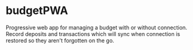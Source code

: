 # budgetPWA
Progressive web app for managing a budget with or without connection. Record deposits and transactions which will sync when connection is restored so they aren't forgotten on the go. 
